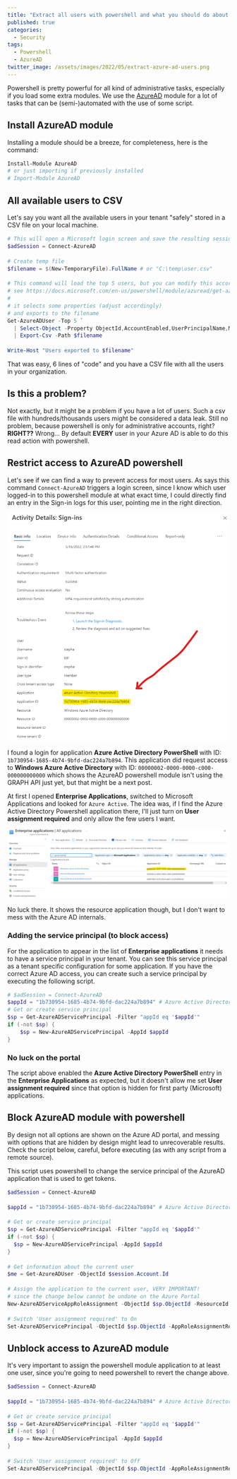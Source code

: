 ```yaml
---
title: "Extract all users with powershell and what you should do about it"
published: true
categories:
  - Security
tags:
  - Powershell
  - AzureAD
twitter_image: /assets/images/2022/05/extract-azure-ad-users.png
---
```


Powershell is pretty powerful for all kind of administrative tasks, especially if you load some extra modules. We use the [AzureAD](https://docs.microsoft.com/en-us/powershell/module/azuread/) module for a lot of tasks that can be (semi-)automated with the use of some script.

<!--more-->

## Install AzureAD module

Installing a module should be a breeze, for completeness, here is the command:

```powershell
Install-Module AzureAD
# or just importing if previously installed
# Import-Module AzureAD
```

## All available users to CSV

Let's say you want all the available users in your tenant "safely" stored in a CSV file on your local machine.

```powershell
# This will open a Microsoft login screen and save the resulting session
$adSession = Connect-AzureAD

# Create temp file
$filename = $(New-TemporaryFile).FullName # or "C:\temp\user.csv"

# This command will load the top 5 users, but you can modify this accordingly
# see https://docs.microsoft.com/en-us/powershell/module/azuread/get-azureaduser
#
# it selects some properties (adjust accordingly)
# and exports to the filename
Get-AzureADUser -Top 5 `
  | Select-Object -Property ObjectId,AccountEnabled,UserPrincipalName,Mail,GivenName,Surname,DisplayName `
  | Export-Csv -Path $filename

Write-Host "Users exported to $filename"
```

That was easy, 6 lines of "code" and you have a CSV file with all the users in your organization.

## Is this a problem?

Not exactly, but it might be a problem if you have a lot of users. Such a csv file with hundreds/thousands users might be considered a data leak.
Still no problem, because powershell is only for administrative accounts, right? **RIGHT??** Wrong... By default **EVERY** user in your Azure AD is able to do this read action with powershell.

## Restrict access to AzureAD powershell

Let's see if we can find a way to prevent access for most users. As says this command `Connect-AzureAD` triggers a login screen, since I know which user logged-in to this powershell module at what exact time, I could directly find an entry in the Sign-in logs for this user, pointing me in the right direction.

![Azure AD Powershell - Sign-in log](/assets/images/2022/05/powershell-azure-ad-signin.png)

I found a login for application **Azure Active Directory PowerShell** with ID: `1b730954-1685-4b74-9bfd-dac224a7b894`.
This application did request access to **Windows Azure Active Directory** with ID: `00000002-0000-0000-c000-000000000000` which shows the AzureAD powershell module isn't using the GRAPH API just yet, but that might be a next post.

At first I opened **Enterprise Applications**, switched to Microsoft Applications and looked for `Azure Active`. The idea was, if I find the Azure Active Directory Powershell application there, I'll just turn on **User assignment required** and only allow the few users I want.

![Azure AD Powershell - Not found](/assets/images/2022/05/powershell-azure-ad-application.png)

No luck there. It shows the resource application though, but I don't want to mess with the Azure AD internals.

### Adding the service principal (to block access)

For the application to appear in the list of **Enterprise applications** it needs to have a service principal in your tenant. You can see this service principal as a tenant specific configuration for some application. If you have the correct Azure AD access, you can create such a service principal by executing the following script.

```powershell
# $adSession = Connect-AzureAD
$appId = "1b730954-1685-4b74-9bfd-dac224a7b894" # Azure Active Directory Powershell
# Get or create service principal
$sp = Get-AzureADServicePrincipal -Filter "appId eq '$appId'"
if (-not $sp) {
    $sp = New-AzureADServicePrincipal -AppId $appId
}
```

### No luck on the portal

The script above enabled the **Azure Active Directory PowerShell** entry in the **Enterprise Applications** as expected, but it doesn't allow me set **User assignment required** since that option is hidden for first party (Microsoft) applications.

## Block AzureAD module with powershell

By design not all options are shown on the Azure AD portal, and messing with options that are hidden by design might lead to unrecoverable results.
Check the script below, careful, before executing (as with any script from a remote source).

This script uses powershell to change the service principal of the AzureAD application that is used to get tokens.

```powershell
$adSession = Connect-AzureAD

$appId = "1b730954-1685-4b74-9bfd-dac224a7b894" # Azure Active Directory Powershell

# Get or create service principal
$sp = Get-AzureADServicePrincipal -Filter "appId eq '$appId'"
if (-not $sp) {
  $sp = New-AzureADServicePrincipal -AppId $appId
}

# Get information about the current user
$me = Get-AzureADUser -ObjectId $session.Account.Id

# Assign the application to the current user, VERY IMPORTANT!
# since the change below cannot be undone on the Azure Portal
New-AzureADServiceAppRoleAssignment -ObjectId $sp.ObjectId -ResourceId $sp.ObjectId -Id ([Guid]::Empty.ToString()) -PrincipalId $me.ObjectId

# Switch 'User assignment required' to On
Set-AzureADServicePrincipal -ObjectId $sp.ObjectId -AppRoleAssignmentRequired $true
```

## Unblock access to AzureAD module

It's very important to assign the powershell module application to at least one user, since you're going to need powershell to revert the change above.

```powershell
$adSession = Connect-AzureAD

$appId = "1b730954-1685-4b74-9bfd-dac224a7b894" # Azure Active Directory Powershell

# Get or create service principal
$sp = Get-AzureADServicePrincipal -Filter "appId eq '$appId'"
if (-not $sp) {
  $sp = New-AzureADServicePrincipal -AppId $appId
}

# Switch 'User assignment required' to Off
Set-AzureADServicePrincipal -ObjectId $sp.ObjectId -AppRoleAssignmentRequired $false
```
